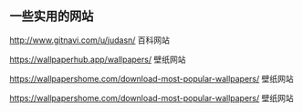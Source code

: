 ## 一些实用的网站

http://www.gitnavi.com/u/judasn/ 百科网站

https://wallpaperhub.app/wallpapers/ 壁纸网站

https://wallpapershome.com/download-most-popular-wallpapers/ 壁纸网站

https://wallpapershome.com/download-most-popular-wallpapers/ 壁纸网站

